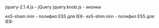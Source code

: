 jquery-2.1.4.js - jQuery
jquery.knob.js - иконки

es5-sham.min - полифил ES5 для IE8-
es5-shim.min - полифил ES5 для IE8-